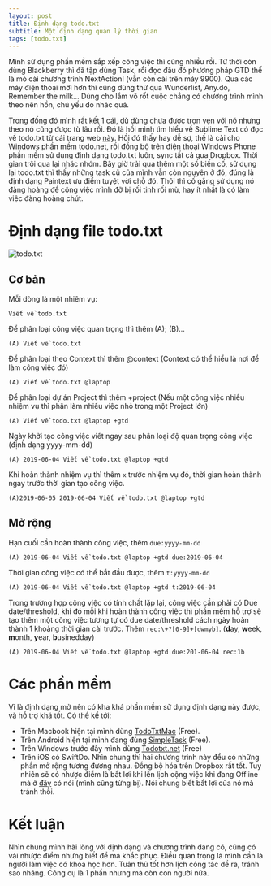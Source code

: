 ```yaml
---
layout: post
title: Định dạng todo.txt
subtitle: Một định dạng quản lý thời gian
tags: [todo.txt]
---
```

Mình sử dụng phần mềm sắp xếp công việc thì cũng nhiều rồi. Từ thời còn dùng Blackberry thì đã tập dùng Task, rồi đọc đâu đó phương pháp GTD thế là mò cài chương trình NextAction! (vẫn còn cài trên máy 9900). Qua các máy điện thoại mới hơn thì cũng dùng thử qua Wunderlist, Any.do, Remember the milk… Dùng cho lắm vô rốt cuộc chẳng có chương trình mình theo nên hồn, chủ yếu do nhác quá.

Trong đống đó mình rất kết 1 cái, dù dùng chưa được trọn vẹn với nó nhưng theo nó cũng được từ lâu rồi. Đó là hồi mình tìm hiểu về Sublime Text có đọc về todo.txt từ cái trang web [này](http://plaintext-productivity.net). Hồi đó thấy hay dễ sợ, thế là cài cho Windows phần mềm todo.net, rồi đồng bộ trên điện thoại Windows Phone phần mềm sử dụng định dạng todo.txt luôn, sync tất cả qua Dropbox. Thời gian trôi qua lại nhác nhớm. Bây giờ trải qua thêm một số biến cố, sử dụng lại todo.txt thì thấy những task cũ của mình vẫn còn nguyên ở đó, đúng là định dạng Paintext ưu điểm tuyệt vời chỗ đó. Thôi thì cố gắng sử dụng nó đàng hoàng để công việc mình đỡ bị rối tinh rối mù, hay ít nhất là có làm việc đàng hoàng chút.

# Định dạng file todo.txt

![todo.txt](https://i.imgur.com/IGbdj5x.png)

## Cơ bản

Mỗi dòng là một nhiêm vụ:

`Viết về todo.txt`

Để phân loại công việc quan trọng thì thêm (A); (B)...

`(A) Viết về todo.txt`

Để phân loại theo Context thì thêm @context (Context có thể hiểu là nơi để làm công việc đó)

`(A) Viết về todo.txt @laptop`

Để phân loại dự án Project thì thêm +project (Nếu một công việc nhiều nhiệm vụ thì phân làm nhiều việc nhỏ trong một Project lớn)

`(A) Viết về todo.txt @laptop +gtd`

Ngày khởi tạo công việc viết ngay sau phân loại độ quan trọng công việc (định dạng yyyy-mm-dd)

`(A) 2019-06-04 Viết về todo.txt @laptop +gtd`

Khi hoàn thành nhiệm vụ thì thêm `x` trước nhiệm vụ đó, thời gian hoàn thành ngay trước thời gian tạo công việc.

`(A)2019-06-05 2019-06-04 Viết về todo.txt @laptop +gtd`

## Mở rộng

Hạn cuối cần hoàn thành công việc, thêm `due:yyyy-mm-dd`

`(A) 2019-06-04 Viết về todo.txt @laptop +gtd due:2019-06-04`

Thời gian công việc có thể bắt đầu được, thêm `t:yyyy-mm-dd`

`(A) 2019-06-04 Viết về todo.txt @laptop +gtd t:2019-06-04`

Trong trường hợp công việc có tính chất lặp lại, công việc cần phải có Due date/threshold, khi đó mỗi khi hoàn thành công việc thì phần mềm hỗ trợ sẽ tạo thêm một công việc tương tự có due date/threshold cách ngày hoàn thành 1 khoảng thời gian cài trước. Thêm `rec:\+?[0-9]+[dwmyb]`. (**d**ay, **w**eek, **m**onth, **y**ear, **b**usinedday)

`(A) 2019-06-04 Viết về todo.txt @laptop +gtd due:201-06-04 rec:1b`

# Các phần mềm
Vì là định dạng mở nên có kha khá phần mềm sử dụng định dạng này được, và hỗ trợ khá tốt. Có thể kể tới: 
- Trên Macbook hiện tại mình dùng [TodoTxtMac](https://mjdescy.github.io/TodoTxtMac/) (Free).
- Trên Android hiện tại mình đang đùng [SimpleTask](https://github.com/mpcjanssen/simpletask-android/blob/master/app/src/main/assets/index.en.md) (Free).
- Trên Windows trước đây mình dùng [Todotxt.net](https://github.com/benrhughes/todotxt.net) (Free)
- Trên iOS có SwiftDo.
Nhìn chung thì hai chương trình này đều có những phần mở rộng tương đương nhau. Đồng bộ hóa trên Dropbox rất tốt. Tuy nhiên sẽ có nhược điểm là bất lợi khi lên lịch cộng việc khi đang Offline mà ở [đây](http://rtalbert.org/back-to-todoist/) có nói (mình cũng từng bị). Nói chung biết bất lợi của nó mà tránh thôi.
# Kết luận
Nhìn chung mình hài lòng với định dạng và chương trình đang có, cũng có vài nhược điểm nhưng biết để mà khắc phục. Điều quan trọng là mình cần là người làm việc có khoa học hơn. Tuân thủ tốt hơn lịch công tác đề ra, tránh sao nhãng. Công cụ là 1 phần nhưng mà còn con người nữa.









